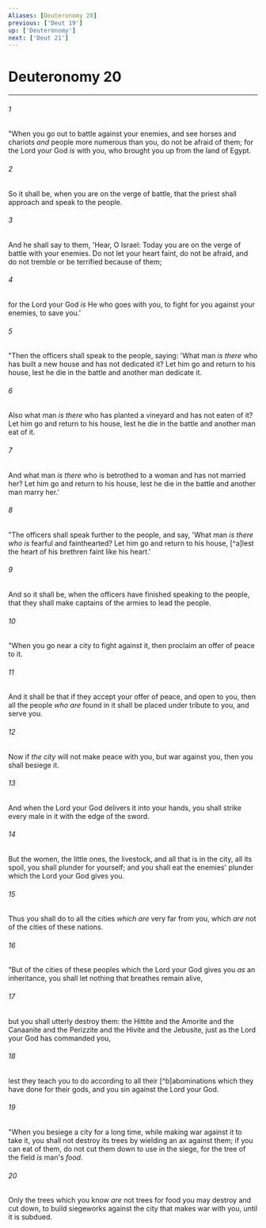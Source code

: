 ```yaml
---
Aliases: [Deuteronomy 20]
previous: ['Deut 19']
up: ['Deuteronomy']
next: ['Deut 21']
---
```

# Deuteronomy 20

***


###### 1 
"When you go out to battle against your enemies, and see horses and chariots _and_ people more numerous than you, do not be afraid of them; for the Lord your God _is_ with you, who brought you up from the land of Egypt. 

###### 2 
So it shall be, when you are on the verge of battle, that the priest shall approach and speak to the people. 

###### 3 
And he shall say to them, 'Hear, O Israel: Today you are on the verge of battle with your enemies. Do not let your heart faint, do not be afraid, and do not tremble or be terrified because of them; 

###### 4 
for the Lord your God _is_ He who goes with you, to fight for you against your enemies, to save you.' 

###### 5 
"Then the officers shall speak to the people, saying: 'What man _is there_ who has built a new house and has not dedicated it? Let him go and return to his house, lest he die in the battle and another man dedicate it. 

###### 6 
Also what man _is there_ who has planted a vineyard and has not eaten of it? Let him go and return to his house, lest he die in the battle and another man eat of it. 

###### 7 
And what man _is there_ who is betrothed to a woman and has not married her? Let him go and return to his house, lest he die in the battle and another man marry her.' 

###### 8 
"The officers shall speak further to the people, and say, 'What man _is there who is_ fearful and fainthearted? Let him go and return to his house, [^a]lest the heart of his brethren faint like his heart.' 

###### 9 
And so it shall be, when the officers have finished speaking to the people, that they shall make captains of the armies to lead the people. 

###### 10 
"When you go near a city to fight against it, then proclaim an offer of peace to it. 

###### 11 
And it shall be that if they accept your offer of peace, and open to you, then all the people _who are_ found in it shall be placed under tribute to you, and serve you. 

###### 12 
Now if _the city_ will not make peace with you, but war against you, then you shall besiege it. 

###### 13 
And when the Lord your God delivers it into your hands, you shall strike every male in it with the edge of the sword. 

###### 14 
But the women, the little ones, the livestock, and all that is in the city, all its spoil, you shall plunder for yourself; and you shall eat the enemies' plunder which the Lord your God gives you. 

###### 15 
Thus you shall do to all the cities _which are_ very far from you, which _are_ not of the cities of these nations. 

###### 16 
"But of the cities of these peoples which the Lord your God gives you _as_ an inheritance, you shall let nothing that breathes remain alive, 

###### 17 
but you shall utterly destroy them: the Hittite and the Amorite and the Canaanite and the Perizzite and the Hivite and the Jebusite, just as the Lord your God has commanded you, 

###### 18 
lest they teach you to do according to all their [^b]abominations which they have done for their gods, and you sin against the Lord your God. 

###### 19 
"When you besiege a city for a long time, while making war against it to take it, you shall not destroy its trees by wielding an ax against them; if you can eat of them, do not cut them down to use in the siege, for the tree of the field _is_ man's _food._ 

###### 20 
Only the trees which you know _are_ not trees for food you may destroy and cut down, to build siegeworks against the city that makes war with you, until it is subdued.
